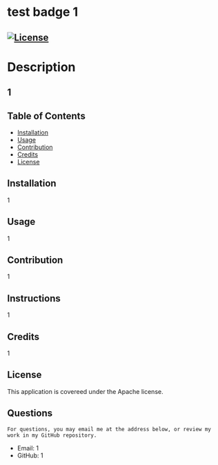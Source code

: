 
  # test badge 1
  ## [![License](https://img.shields.io/badge/License-Apache-yellow.svg)]([![License](https://img.shields.io/badge/License-Apache%202.0-blue.svg)](https://opensource.org/licenses/Apache-2.0))

  # Description
  ## 1

  ## Table of Contents
  * [Installation](#installation)
  * [Usage](#usage)
  * [Contribution](#contribution)
  * [Credits](#credits)
  * [License](#license)
  
  ## Installation
  1

  ## Usage
  1

  ## Contribution
  1

  ## Instructions
  1

  ## Credits
  1

  ## License
  This application is covereed under the Apache license.

  ## Questions
    For questions, you may email me at the address below, or review my work in my GitHub repository.
  * Email: 1
  * GitHub: 1